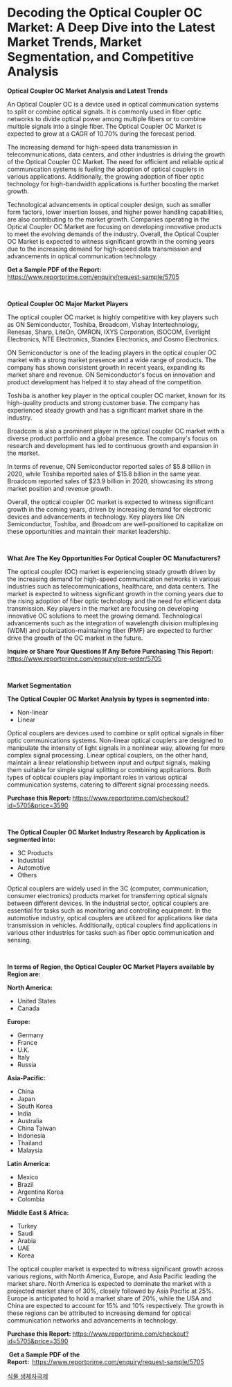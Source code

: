 <p><h1>Decoding the Optical Coupler OC Market: A Deep Dive into the Latest Market Trends, Market Segmentation, and Competitive Analysis</h1></p><p><strong>Optical Coupler OC Market Analysis and Latest Trends</strong></p>
<p><p>An Optical Coupler OC is a device used in optical communication systems to split or combine optical signals. It is commonly used in fiber optic networks to divide optical power among multiple fibers or to combine multiple signals into a single fiber. The Optical Coupler OC Market is expected to grow at a CAGR of 10.70% during the forecast period.</p><p>The increasing demand for high-speed data transmission in telecommunications, data centers, and other industries is driving the growth of the Optical Coupler OC Market. The need for efficient and reliable optical communication systems is fueling the adoption of optical couplers in various applications. Additionally, the growing adoption of fiber optic technology for high-bandwidth applications is further boosting the market growth.</p><p>Technological advancements in optical coupler design, such as smaller form factors, lower insertion losses, and higher power handling capabilities, are also contributing to the market growth. Companies operating in the Optical Coupler OC Market are focusing on developing innovative products to meet the evolving demands of the industry. Overall, the Optical Coupler OC Market is expected to witness significant growth in the coming years due to the increasing demand for high-speed data transmission and advancements in optical communication technology.</p></p>
<p><strong>Get a Sample PDF of the Report:&nbsp;</strong> <a href="https://www.reportprime.com/enquiry/request-sample/5705">https://www.reportprime.com/enquiry/request-sample/5705</a></p>
<p>&nbsp;</p>
<p><strong>Optical Coupler OC Major Market Players</strong></p>
<p><p>The optical coupler OC market is highly competitive with key players such as ON Semiconductor, Toshiba, Broadcom, Vishay Intertechnology, Renesas, Sharp, LiteOn, OMRON, IXYS Corporation, ISOCOM, Everlight Electronics, NTE Electronics, Standex Electronics, and Cosmo Electronics.</p><p>ON Semiconductor is one of the leading players in the optical coupler OC market with a strong market presence and a wide range of products. The company has shown consistent growth in recent years, expanding its market share and revenue. ON Semiconductor's focus on innovation and product development has helped it to stay ahead of the competition.</p><p>Toshiba is another key player in the optical coupler OC market, known for its high-quality products and strong customer base. The company has experienced steady growth and has a significant market share in the industry.</p><p>Broadcom is also a prominent player in the optical coupler OC market with a diverse product portfolio and a global presence. The company's focus on research and development has led to continuous growth and expansion in the market.</p><p>In terms of revenue, ON Semiconductor reported sales of $5.8 billion in 2020, while Toshiba reported sales of $15.8 billion in the same year. Broadcom reported sales of $23.9 billion in 2020, showcasing its strong market position and revenue growth.</p><p>Overall, the optical coupler OC market is expected to witness significant growth in the coming years, driven by increasing demand for electronic devices and advancements in technology. Key players like ON Semiconductor, Toshiba, and Broadcom are well-positioned to capitalize on these opportunities and maintain their market leadership.</p></p>
<p>&nbsp;</p>
<p><strong>What Are The Key Opportunities For Optical Coupler OC Manufacturers?</strong></p>
<p><p>The optical coupler (OC) market is experiencing steady growth driven by the increasing demand for high-speed communication networks in various industries such as telecommunications, healthcare, and data centers. The market is expected to witness significant growth in the coming years due to the rising adoption of fiber optic technology and the need for efficient data transmission. Key players in the market are focusing on developing innovative OC solutions to meet the growing demand. Technological advancements such as the integration of wavelength division multiplexing (WDM) and polarization-maintaining fiber (PMF) are expected to further drive the growth of the OC market in the future.</p></p>
<p><strong>Inquire or Share Your Questions If Any Before Purchasing This Report:</strong> <a href="https://www.reportprime.com/enquiry/pre-order/5705">https://www.reportprime.com/enquiry/pre-order/5705</a></p>
<p>&nbsp;</p>
<p><strong>Market Segmentation</strong></p>
<p><strong>The Optical Coupler OC Market Analysis by types is segmented into:</strong></p>
<p><ul><li>Non-linear</li><li>Linear</li></ul></p>
<p><p>Optical couplers are devices used to combine or split optical signals in fiber optic communications systems. Non-linear optical couplers are designed to manipulate the intensity of light signals in a nonlinear way, allowing for more complex signal processing. Linear optical couplers, on the other hand, maintain a linear relationship between input and output signals, making them suitable for simple signal splitting or combining applications. Both types of optical couplers play important roles in various optical communication systems, catering to different signal processing needs.</p></p>
<p><strong>Purchase this Report:&nbsp;</strong><a href="https://www.reportprime.com/checkout?id=5705&price=3590">https://www.reportprime.com/checkout?id=5705&price=3590</a></p>
<p>&nbsp;</p>
<p><strong>The Optical Coupler OC Market Industry Research by Application is segmented into:</strong></p>
<p><ul><li>3C Products</li><li>Industrial</li><li>Automotive</li><li>Others</li></ul></p>
<p><p>Optical couplers are widely used in the 3C (computer, communication, consumer electronics) products market for transferring optical signals between different devices. In the industrial sector, optical couplers are essential for tasks such as monitoring and controlling equipment. In the automotive industry, optical couplers are utilized for applications like data transmission in vehicles. Additionally, optical couplers find applications in various other industries for tasks such as fiber optic communication and sensing.</p></p>
<p>&nbsp;</p>
<p><strong>In terms of Region, the Optical Coupler OC Market Players available by Region are:</strong></p>
<p>
    <p> <strong> North America: </strong>
        <ul>
            <li>United States</li>
            <li>Canada</li>
        </ul>
        </p> 
    <p> <strong> Europe: </strong>
        <ul>
            <li>Germany</li>
            <li>France</li>
            <li>U.K.</li>
            <li>Italy</li>
            <li>Russia</li>
        </ul>
        </p> 
    <p> <strong> Asia-Pacific: </strong>
        <ul>
            <li>China</li>
            <li>Japan</li>
            <li>South Korea</li>
            <li>India</li>
            <li>Australia</li>
            <li>China Taiwan</li>
            <li>Indonesia</li>
            <li>Thailand</li>
            <li>Malaysia</li>
        </ul>
        </p> 
    <p> <strong> Latin America: </strong>
        <ul>
            <li>Mexico</li>
            <li>Brazil</li>
            <li>Argentina Korea</li>
            <li>Colombia</li>
        </ul>
        </p> 
    <p> <strong> Middle East & Africa: </strong>
        <ul>
            <li>Turkey</li>
            <li>Saudi</li>
            <li>Arabia</li>
            <li>UAE</li>
            <li>Korea</li>
        </ul>
    </p>
    </p>
<p><p>The optical coupler market is expected to witness significant growth across various regions, with North America, Europe, and Asia Pacific leading the market share. North America is expected to dominate the market with a projected market share of 30%, closely followed by Asia Pacific at 25%. Europe is anticipated to hold a market share of 20%, while the USA and China are expected to account for 15% and 10% respectively. The growth in these regions can be attributed to increasing demand for optical communication networks and advancements in technology.</p></p>
<p><strong>Purchase this Report: </strong><a href="https://www.reportprime.com/checkout?id=5705&price=3590">https://www.reportprime.com/checkout?id=5705&price=3590</a></p>
<p>&nbsp;<strong>Get a Sample PDF of the Report:&nbsp;&nbsp;</strong><a href="https://www.reportprime.com/enquiry/request-sample/5705">https://www.reportprime.com/enquiry/request-sample/5705</a></p>
<p><strong></strong></p>
<p><p><a href="https://github.com/jntpkh496620/Market-Research-Report-List-1/blob/main/962526914589.md">식물 생체자극제</a></p></p>
